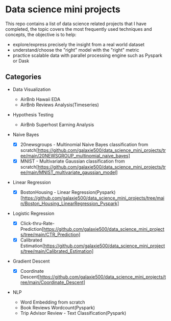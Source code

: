 
# Data science mini projects
This repo contains a list of data science related projects that I have completed, the topic covers the most frequently used techniques and concepts, the objective is to help:

- explore/express precisely the insight from a real world dataset
- understand/choose the "right" model with the "right" metric 
- practice scalable data with parallel processing engine such as Pyspark or Dask


## Categories

- Data Visualization
    - AirBnb Hawaii EDA
    - AirBnb Reviews Analysis(Timeseries)
   
- Hypothesis Testing
    - AirBnb Superhost Earning Analysis
    
- Naive Bayes
	- [x] 20newsgroups - Multinomial Naive Bayes classification from scratch[https://github.com/galaxie500/data_science_mini_projects/tree/main/20NEWSGROUP_multinomial_naive_bayes]
	- [x] MNIST - Multivariate Gaussian classification from scratch[https://github.com/galaxie500/data_science_mini_projects/tree/main/MNIST_multivariate_gaussian_model]

- Linear Regression
    - [x] BostonHousing - Linear Regression(Pyspark)[https://github.com/galaxie500/data_science_mini_projects/tree/main/Boston_Housing_LinearRegression_Pyspark]
    
- Logistic Regression
	- [x] Click-thru-Rate-Prediction[https://github.com/galaxie500/data_science_mini_projects/tree/main/CTR_Prediction]
	- [x] Calibrated Estimation[https://github.com/galaxie500/data_science_mini_projects/tree/main/Calibrated_Estimation]

- Gradient Descent
	- [x] Coordinate Descent[https://github.com/galaxie500/data_science_mini_projects/tree/main/Coordinate_Descent]

- NLP
    - Word Embedding from scratch
    - Book Reviews Wordcount(Pyspark)
    - Trip Advisor Review - Text Classification(Pyspark)

